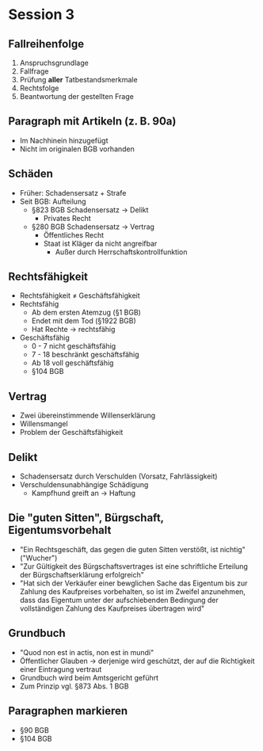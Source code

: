 # Session 3

## Fallreihenfolge
1. Anspruchsgrundlage
2. Fallfrage
3. Prüfung **aller** Tatbestandsmerkmale
4. Rechtsfolge
5. Beantwortung der gestellten Frage

## Paragraph mit Artikeln (z. B. 90a)
* Im Nachhinein hinzugefügt
* Nicht im originalen BGB vorhanden

## Schäden
* Früher: Schadensersatz + Strafe
* Seit BGB: Aufteilung
  * §823 BGB Schadensersatz &rarr; Delikt
    * Privates Recht
  * §280 BGB Schadensersatz &rarr; Vertrag
    * Öffentliches Recht
    * Staat ist Kläger da nicht angreifbar
      * Außer durch Herrschaftskontrollfunktion

## Rechtsfähigkeit
* Rechtsfähigkeit &ne; Geschäftsfähigkeit
* Rechtsfähig
  * Ab dem ersten Atemzug (§1 BGB)
  * Endet mit dem Tod (§1922 BGB)
  * Hat Rechte &rarr; rechtsfähig
* Geschäftsfähig
  * 0 - 7 nicht geschäftsfähig
  * 7 - 18 beschränkt geschäftsfähig
  * Ab 18 voll geschäftsfähig
  * §104 BGB

## Vertrag
* Zwei übereinstimmende Willenserklärung
* Willensmangel
* Problem der Geschäftsfähigkeit

## Delikt
* Schadensersatz durch Verschulden (Vorsatz, Fahrlässigkeit)
* Verschuldensunabhängige Schädigung
  * Kampfhund greift an &rarr; Haftung

## Die "guten Sitten", Bürgschaft, Eigentumsvorbehalt
* "Ein Rechtsgeschäft, das gegen die guten Sitten verstößt, ist nichtig" ("Wucher")
* "Zur Gültigkeit des Bürgschaftsvertrages ist eine schriftliche Erteilung der Bürgschaftserklärung erfolgreich"
* "Hat sich der Verkäufer einer bewglichen Sache das Eigentum bis zur Zahlung des Kaufpreises vorbehalten, so ist im Zweifel anzunehmen, dass das Eigentum unter der aufschiebenden Bedingung der vollständigen Zahlung des Kaufpreises übertragen wird"

## Grundbuch
* "Quod non est in actis, non est in mundi"
* Öffentlicher Glauben &rarr; derjenige wird geschützt, der auf die Richtigkeit einer Eintragung vertraut
* Grundbuch wird beim Amtsgericht geführt
* Zum Prinzip vgl. §873 Abs. 1 BGB

## Paragraphen markieren
* §90 BGB
* §104 BGB
